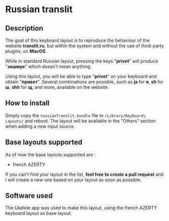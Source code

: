 # Russian translit

## Description 
The goal of this keyboard layout is to reproduce the behaviour of the website **translit.ru**, but within the system and without the use of third-party plugins, on **MacOS**.

While in standard Russian layout, pressing the keys "**privet**" will produce "**зкшмуе**" which doesn't mean anything.

Using this layout, you will be able to type "**privet**" on your keyboard and obtain "**привет**".
Several combinations are possible, such as **ja** for **я**, **sh** for **ш**, **shh** for **щ**, and more, available on the website.

## How to install

Simply copy the ```russianTranslit.bundle``` file to ```/Library/Keyboard\ Layouts/``` and reboot. The layout will be available in the "Others" section when adding a new input source.

## Base layouts supported

As of now the base layouts supported are :
- french AZERTY

If you can't find your layout in the list, **feel free to create a pull request** and I will create a new one based on your layout as soon as possible.

## Software used

The Ukelele app was used to make this layout, using the french AZERTY keyboard layout as base layout.
